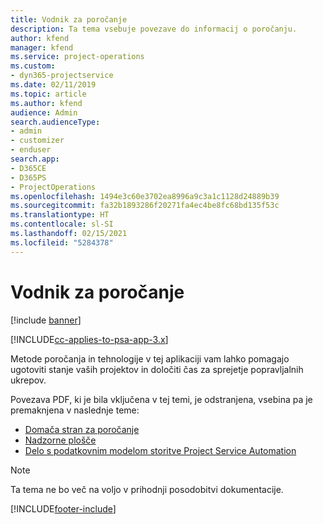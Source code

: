 ```yaml
---
title: Vodnik za poročanje
description: Ta tema vsebuje povezave do informacij o poročanju.
author: kfend
manager: kfend
ms.service: project-operations
ms.custom:
- dyn365-projectservice
ms.date: 02/11/2019
ms.topic: article
ms.author: kfend
audience: Admin
search.audienceType:
- admin
- customizer
- enduser
search.app:
- D365CE
- D365PS
- ProjectOperations
ms.openlocfilehash: 1494e3c60e3702ea8996a9c3a1c1128d24889b39
ms.sourcegitcommit: fa32b1893286f20271fa4ec4be8fc68bd135f53c
ms.translationtype: HT
ms.contentlocale: sl-SI
ms.lasthandoff: 02/15/2021
ms.locfileid: "5284378"
---
```

# <a name="reporting-guide"></a>Vodnik za poročanje

[!include [banner](../../includes/psa-now-project-operations.md)]

[!INCLUDE[cc-applies-to-psa-app-3.x](../../includes/cc-applies-to-psa-app-3x.md)]

Metode poročanja in tehnologije v tej aplikaciji vam lahko pomagajo ugotoviti stanje vaših projektov in določiti čas za sprejetje popravljalnih ukrepov. 

Povezava PDF, ki je bila vključena v tej temi, je odstranjena, vsebina pa je premaknjena v naslednje teme:

- [Domača stran za poročanje](../reports-reporting-dynamics-365-project-service.md)
- [Nadzorne plošče](../reports-dashboards.md)
- [Delo s podatkovnim modelom storitve Project Service Automation](../reports-working-project-service-data-model.md)

> [!NOTE]
> Ta tema ne bo več na voljo v prihodnji posodobitvi dokumentacije. 


[!INCLUDE[footer-include](../../includes/footer-banner.md)]